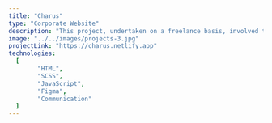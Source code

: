```yaml
---
title: "Charus"
type: "Corporate Website"
description: "This project, undertaken on a freelance basis, involved the creation of a corporate website using HTML, SCSS, and JavaScript. I collaborated closely with a designer to enhance both the visual appeal and functionality of the site. Beyond the technical aspects, effective communication played a crucial role as I elucidated design nuances to the client. Additionally, I undertook the task of persuading the client regarding the necessity of specific changes aimed at optimizing the overall User Experience."
image: "../../images/projects-3.jpg"
projectLink: "https://charus.netlify.app"
technologies:
  [
		"HTML",
		"SCSS",
		"JavaScript",
		"Figma",
		"Communication"
  ]
---
```

